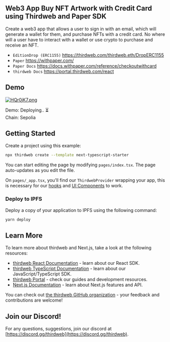 ## Web3 App Buy NFT Artwork with Credit Card using Thirdweb and Paper SDK   

Create a web3 app that allows a user to sign in with an email, which will generate a wallet for them, and purchase NFTs with a credit card. No where will a user have to interact with a wallet or use crypto to purchase and receive an NFT.   

- `EditionDrop (ERC1155)` https://thirdweb.com/thirdweb.eth/DropERC1155
- `Paper` https://withpaper.com/
- `Paper Docs` https://docs.withpaper.com/reference/checkoutwithcard
- `thirdweb Docs` https://portal.thirdweb.com/react

## Demo   

<a href="#"><img src="https://iili.io/HQr0jK7.png" alt="HQr0jK7.png" border="0" /></a>   

Demo: Deploying.. ⏳   
Chain: Sepolia   

## Getting Started

Create a project using this example:

```bash
npx thirdweb create --template next-typescript-starter
```

You can start editing the page by modifying `pages/index.tsx`. The page auto-updates as you edit the file.

On `pages/_app.tsx`, you'll find our `ThirdwebProvider` wrapping your app, this is necessary for our [hooks](https://portal.thirdweb.com/react) and
[UI Components](https://portal.thirdweb.com/ui-components) to work.

### Deploy to IPFS

Deploy a copy of your application to IPFS using the following command:

```bash
yarn deploy
```

## Learn More

To learn more about thirdweb and Next.js, take a look at the following resources:

- [thirdweb React Documentation](https://docs.thirdweb.com/react) - learn about our React SDK.
- [thirdweb TypeScript Documentation](https://docs.thirdweb.com/typescript) - learn about our JavaScript/TypeScript SDK.
- [thirdweb Portal](https://docs.thirdweb.com) - check our guides and development resources.
- [Next.js Documentation](https://nextjs.org/docs) - learn about Next.js features and API.

You can check out [the thirdweb GitHub organization](https://github.com/thirdweb-dev) - your feedback and contributions are welcome!

## Join our Discord!

For any questions, suggestions, join our discord at [https://discord.gg/thirdweb](https://discord.gg/thirdweb).
